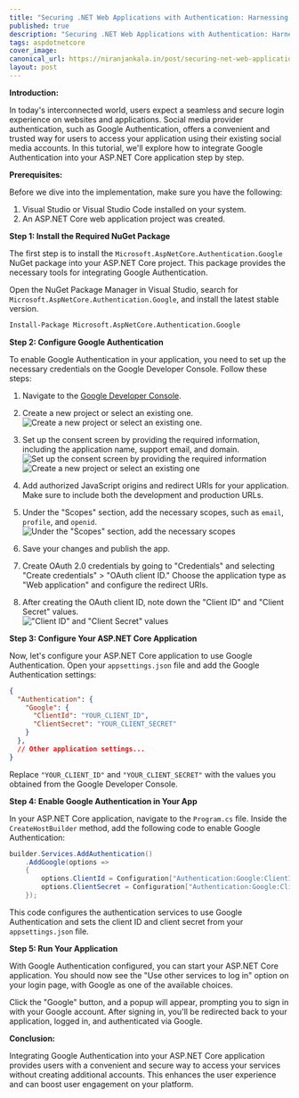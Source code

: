 ```yaml
---
title: "Securing .NET Web Applications with Authentication: Harnessing the Power of Social Media Provider Authentication"
published: true
description: "Securing .NET Web Applications with Authentication: Harnessing the Power of Social Media Provider Authentication"
tags: aspdotnetcore
cover_image: 
canonical_url: https://niranjankala.in/post/securing-net-web-applications-with-authentication-harnessing-the-power-of-social-media-provider-authentication
layout: post
---
```


**Introduction:**

In today's interconnected world, users expect a seamless and secure login experience on websites and applications. Social media provider authentication, such as Google Authentication, offers a convenient and trusted way for users to access your application using their existing social media accounts. In this tutorial, we'll explore how to integrate Google Authentication into your ASP.NET Core application step by step.

**Prerequisites:**

Before we dive into the implementation, make sure you have the following:

1. Visual Studio or Visual Studio Code installed on your system.
2. An ASP.NET Core web application project was created.

**Step 1: Install the Required NuGet Package**

The first step is to install the `Microsoft.AspNetCore.Authentication.Google` NuGet package into your ASP.NET Core project. This package provides the necessary tools for integrating Google Authentication.

Open the NuGet Package Manager in Visual Studio, search for `Microsoft.AspNetCore.Authentication.Google`, and install the latest stable version.

```bash
Install-Package Microsoft.AspNetCore.Authentication.Google
```

**Step 2: Configure Google Authentication**

To enable Google Authentication in your application, you need to set up the necessary credentials on the Google Developer Console. Follow these steps:

1. Navigate to the [Google Developer Console](https://console.cloud.google.com/).

2. Create a new project or select an existing one.    
![Create a new project or select an existing one](https://blogger.googleusercontent.com/img/b/R29vZ2xl/AVvXsEjFRePFefoVSUFjayRmlw3tPGdhhHGVsWMAMktQmyBjOZ1QJ5APfiBgjBFOh9sdxotgl5ba_iUydXT3Pf02kqGqelGedxNcHtpG-kCqJ6PRLEpbxcDlIz9iX-wb4OqiiLawMkwR1SdO3grIVTSWK9DPqYlF6GgsyBjYPaHgRiAedKwJhysAl_1eTX-5eaae/w640-h290/Google-Auth-Projects_Screen.png).
3. Set up the consent screen by providing the required information, including the application name, support email, and domain.    
![Set up the consent screen by providing the required information](https://blogger.googleusercontent.com/img/b/R29vZ2xl/AVvXsEg4cusmTlIIwZZN9VgcLdx4y65VQg_h09CD7MnbLdKgyG_o3GW-MMT_FT_Ksmx-5NzctCGfE32NeqD_Zgo1XT1QSGortNaDtnQDxA3uWdyPihN4WD2atTpW_dAaA2bA4JubzpEra27MCY1qyucZvKz0VbzK1_2tYo72yrL058qAliFUKaUhyphenhyphenMF6VSZvWIiq/w640-h334/Google-Auth-Create-OAuth-Client-ID.png)     
![Create a new project or select an existing one](https://blogger.googleusercontent.com/img/b/R29vZ2xl/AVvXsEiOWGGDgIE8NjLY759fL3VaUeBLFOfSEG2vCZyHYTESSMFMF21OUfiRqePpgIvcYe4LEuU3DVjKaYExlZJDsSRd1rXvzi8tNLE2ATyrIkmbHwGhN9LTi8a4gFN-SVr5fll51HhyphenhyphenM_-_dGxfc3zEhNunPfBzkTmztlolK9npkYwBNULZERujvGBOAA4DpHxa/w640-h430/Google-Auth-Project-Consent-Screen-2.png)
5. Add authorized JavaScript origins and redirect URIs for your application. Make sure to include both the development and production URLs.

6. Under the "Scopes" section, add the necessary scopes, such as `email`, `profile`, and `openid`.    
![Under the "Scopes" section, add the necessary scopes](https://blogger.googleusercontent.com/img/b/R29vZ2xl/AVvXsEjJOB-a4M7iemmASkOkIBDvVZkGkwJQjqYxRK5nlt6DQVb3aE8MKBWhB-z89PV-M8m_QsV19lX5M-hBWlVorq1L8bolVI2kCWYntxWIEdEKiEqzJx0zDISCXmQ05e3txn-P8aDoRrMTVhMTNZD6MSQblb9D-5MsoCUnMUgEQXz0JuYs4fDwMtxDK6cTgkR8/w640-h332/Google-Auth-Project-Consent-Screen-3.png)
7. Save your changes and publish the app.

8. Create OAuth 2.0 credentials by going to "Credentials" and selecting "Create credentials" > "OAuth client ID." Choose the application type as "Web application" and configure the redirect URIs.

9. After creating the OAuth client ID, note down the "Client ID" and "Client Secret" values.   
!["Client ID" and "Client Secret" values](https://blogger.googleusercontent.com/img/b/R29vZ2xl/AVvXsEhosmXdt6JW08WND69D4vEPShMexcMfQFPGqMdmrUfUHYWSUzVmOeN42MoTGAdhtlb0q0QmlP00-a2WtMQmkV1F2NLZOQQiexv-3uT1LpM4y-Ltv2BasUFOkvMt5GgDh7Lc7M8OlxMzF0rHNmtb7iYwBX9VBg1q9DhuvFxPc0bJgY_Wxe3GKsb_CY3DJwPv/w602-h640/Google-Auth-OAuth-Client-ID.png)

**Step 3: Configure Your ASP.NET Core Application**

Now, let's configure your ASP.NET Core application to use Google Authentication. Open your `appsettings.json` file and add the Google Authentication settings:

```json
{
  "Authentication": {
    "Google": {
      "ClientId": "YOUR_CLIENT_ID",
      "ClientSecret": "YOUR_CLIENT_SECRET"
    }
  },
  // Other application settings...
}
```

Replace `"YOUR_CLIENT_ID"` and `"YOUR_CLIENT_SECRET"` with the values you obtained from the Google Developer Console.

**Step 4: Enable Google Authentication in Your App**

In your ASP.NET Core application, navigate to the `Program.cs` file. Inside the `CreateHostBuilder` method, add the following code to enable Google Authentication:

```csharp
builder.Services.AddAuthentication()
    .AddGoogle(options =>
    {
        options.ClientId = Configuration["Authentication:Google:ClientId"];
        options.ClientSecret = Configuration["Authentication:Google:ClientSecret"];
    });
```

This code configures the authentication services to use Google Authentication and sets the client ID and client secret from your `appsettings.json` file.

**Step 5: Run Your Application**

With Google Authentication configured, you can start your ASP.NET Core application. You should now see the "Use other services to log in" option on your login page, with Google as one of the available choices.

Click the "Google" button, and a popup will appear, prompting you to sign in with your Google account. After signing in, you'll be redirected back to your application, logged in, and authenticated via Google.

**Conclusion:**

Integrating Google Authentication into your ASP.NET Core application provides users with a convenient and secure way to access your services without creating additional accounts. This enhances the user experience and can boost user engagement on your platform.

